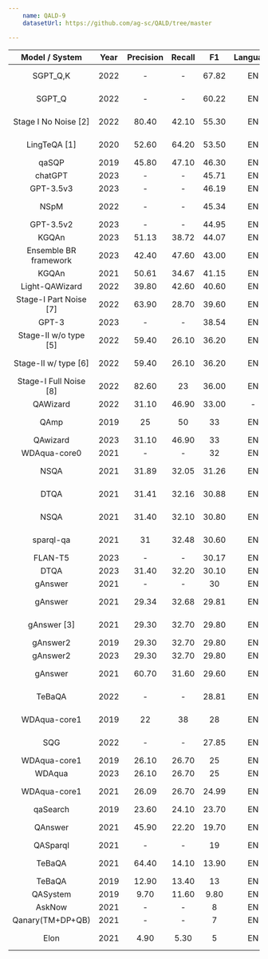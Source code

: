 ```yaml
---
    name: QALD-9
    datasetUrl: https://github.com/ag-sc/QALD/tree/master

---
```



|       Model / System       | Year | Precision | Recall |  F1   |Language|                                                                                   Reported by                                                                                    |
|:--------------------------:|:----:|:---------:|:------:|:-----:|:------:|:--------------------------------------------------------------------------------------------------------------------------------------------------------------------------------:|
|          SGPT_Q,K          | 2022 |     -     |   -    | 67.82 |   EN   |                                                     [Al Hasan Rony et al](https://ieeexplore.ieee.org/stamp/stamp.jsp?arnumber=9815253)                                                      |
|           SGPT_Q           | 2022 |     -     |   -    | 60.22 |   EN   |                                                     [Al Hasan Rony et al](https://ieeexplore.ieee.org/stamp/stamp.jsp?arnumber=9815253)                                                      |
|    Stage I No Noise [2]    | 2022 |   80.40   | 42.10  | 55.30 | EN | [Purkayastha et al.](https://ieeexplore.ieee.org/stamp/stamp.jsp?tp=&arnumber=9892263) |
|        LingTeQA [1]        | 2020 |   52.60   | 64.20  | 53.50 |   EN   |                                                     [P. Nhuan et al](https://ieeexplore.ieee.org/abstract/document/9282949)                                                      |
|           qaSQP            | 2019 |   45.80   | 47.10  | 46.30 |   EN   |                                                              [Zheng et. al.](https://arxiv.org/pdf/1910.09760.pdf)                                                               |
|          chatGPT           | 2023 |     -     |   -    | 45.71 |   EN   |                                                     [Tan et al.](https://arxiv.org/pdf/2303.07992.pdf)                                                      |
|          GPT-3.5v3         | 2023 |     -     |   -    | 46.19 |   EN   |                                                     [Tan et al.](https://arxiv.org/pdf/2303.07992.pdf)                                                      |
|            NSpM            | 2022 |     -     |   -    | 45.34 |   EN   |                                                     [Al Hasan Rony et al](https://ieeexplore.ieee.org/stamp/stamp.jsp?arnumber=9815253)                                                      |
|          GPT-3.5v2         | 2023 |     -     |   -    | 44.95  |   EN   |                                                     [Tan et al.](https://arxiv.org/pdf/2303.07992.pdf)                                                      |
|           KGQAn            | 2023 |   51.13   | 38.72  | 44.07 |   EN   | [Omar et al.](https://arxiv.org/pdf/2303.00595.pdf) |
|   Ensemble BR framework    | 2023 |   42.40   | 47.60  | 43.00 |   EN   | [Chen et al.](https://assets.researchsquare.com/files/rs-2676239/v1_covered.pdf?c=1680800823) |
|           KGQAn            | 2021 |   50.61   | 34.67  | 41.15 |   EN   |                                                             [Omar et al.](http://ceur-ws.org/Vol-2980/paper312.pdf)                                                              |
|       Light-QAWizard       | 2022 |   39.80   | 42.60  | 40.60 |   EN   |                                                    [Chen et al.](https://ieeexplore.ieee.org/stamp/stamp.jsp?arnumber=9893129)                                                     |
|   Stage-I Part Noise [7]   | 2022 |   63.90   | 28.70  | 39.60 |   EN   |                                                            [Purkayastha et al.](https://ieeexplore.ieee.org/stamp/stamp.jsp?tp=&arnumber=9892263)                                                            |
|          GPT-3             | 2023 |     -     |   -    | 38.54 |   EN   |                                                     [Tan et al.](https://arxiv.org/pdf/2303.07992.pdf)                                                      |
|   Stage-II w/o type [5]    | 2022 |   59.40   | 26.10  | 36.20 |   EN   |                                                            [Purkayastha et al.](https://ieeexplore.ieee.org/stamp/stamp.jsp?tp=&arnumber=9892263)                                                            |
|    Stage-II w/ type [6]    | 2022 |   59.40   | 26.10  | 36.20 |   EN   |                                                            [Purkayastha et al.](https://ieeexplore.ieee.org/stamp/stamp.jsp?tp=&arnumber=9892263)                                                            |
|   Stage-I Full Noise [8]   | 2022 |   82.60   |   23   | 36.00 |   EN   |                                                            [Purkayastha et al.](https://ieeexplore.ieee.org/stamp/stamp.jsp?tp=&arnumber=9892263)                                                            |
|         QAWizard          | 2022 |   31.10   | 46.90  | 33.00 |    -     |   EN    |                                                    [Chen et al.](https://ieeexplore.ieee.org/stamp/stamp.jsp?arnumber=9893129)                                                     |
|            QAmp            | 2019 |    25     |   50   |  33   |   EN   |[Vakulenko et. al.](https://dl.acm.org/doi/pdf/10.1145/3357384.3358026?casa_token=X_2SYFDIrd8AAAAA:Z9FcBHNuARtktnurgKswRUvVZx7E1eSdRsXWqVIZej6fJDVTcUGVQ-aqazqiStuQKqAd362eKw3CzQ)|
|          QAwizard          | 2023 |   31.10   | 46.90  | 33    |   EN   | [Chen et al.](https://assets.researchsquare.com/files/rs-2676239/v1_covered.pdf?c=1680800823) |
|        WDAqua-core0        | 2021 |     -     |   -    |  32   |   EN   |                                                              [Orogat et al.](https://arxiv.org/pdf/2105.00811.pdf)                                                               |
|            NSQA            | 2021 |   31.89   | 32.05  | 31.26 |   EN   |                                                    [P.Kapanipathi et alf](https://aclanthology.org/2021.findings-acl.339.pdf)                                                    |
|            DTQA            | 2021 |   31.41   | 32.16  | 30.88 |   EN   |                                                    [Abdelaziz et al.](https://ojs.aaai.org/index.php/AAAI/article/view/17988)                                                    |
|            NSQA            | 2021 |   31.40   | 32.10  | 30.80 |   EN   |                                                            [ M. Borroto et al](https://arxiv.org/pdf/2111.03000.pdf)                                                             |
|         sparql-qa          | 2021 |    31     | 32.48  | 30.60 |   EN   |                                                            [ M. Borroto et al](https://arxiv.org/pdf/2111.03000.pdf)                                                             |
|         FLAN-T5            | 2023 |     -     |   -    | 30.17  |   EN   |                                                     [Tan et al.](https://arxiv.org/pdf/2303.07992.pdf)                                                      |
|            DTQA            | 2023 |   31.40   | 32.20  | 30.10 |   EN   | [Chen et al.](https://assets.researchsquare.com/files/rs-2676239/v1_covered.pdf?c=1680800823) |
|          gAnswer           | 2021 |     -     |   -    |  30   |   EN   |                                                              [Orogat et al.](https://arxiv.org/pdf/2105.00811.pdf)                                                               |
|          gAnswer           | 2021 |   29.34   | 32.68  | 29.81 |   EN   |                                                    [Abdelaziz et al.](https://ojs.aaai.org/index.php/AAAI/article/view/17988)                                                    |
|        gAnswer [3]         | 2021 |   29.30   | 32.70  | 29.80 |   EN   |                                                            [Purkayastha et al.](https://arxiv.org/pdf/2109.09475.pdf)                                                            |
|          gAnswer2          | 2019 |   29.30   | 32.70  | 29.80 |   EN   |                                                              [Zheng et. al.](https://arxiv.org/pdf/1910.09760.pdf)                                                               |
|          gAnswer2          | 2023 |   29.30   | 32.70  | 29.80 |   EN   | [Chen et al.](https://assets.researchsquare.com/files/rs-2676239/v1_covered.pdf?c=1680800823) |
|          gAnswer           | 2021 |   60.70   | 31.60  | 29.60 |   EN   |                                               [ L Siciliani et al.](http://www.semantic-web-journal.net/system/files/swj2701.pdf)                                                |
|           TeBaQA           | 2022 |     -     |   -    | 28.81 |   EN   |                                                     [Al Hasan Rony et al](https://ieeexplore.ieee.org/stamp/stamp.jsp?arnumber=9815253)                                                      |
|        WDAqua-core1        | 2019 |    22     |   38   |  28   |   EN   |[Vakulenko et. al.](https://dl.acm.org/doi/pdf/10.1145/3357384.3358026?casa_token=X_2SYFDIrd8AAAAA:Z9FcBHNuARtktnurgKswRUvVZx7E1eSdRsXWqVIZej6fJDVTcUGVQ-aqazqiStuQKqAd362eKw3CzQ)|
|            SQG             | 2022 |     -     |   -    | 27.85 |   EN   |                                                     [Al Hasan Rony et al](https://ieeexplore.ieee.org/stamp/stamp.jsp?arnumber=9815253)                                                      |
|        WDAqua-core1        | 2019 |   26.10   | 26.70  |  25   |   EN   |                                                              [Zheng et. al.](https://arxiv.org/pdf/1910.09760.pdf)                                                               |
|           WDAqua           | 2023 |   26.10   | 26.70  | 25    |   EN   | [Chen et al.](https://assets.researchsquare.com/files/rs-2676239/v1_covered.pdf?c=1680800823) |
|        WDAqua-core1        | 2021 |   26.09   | 26.70  | 24.99 |   EN   |                                                    [Abdelaziz et al.](https://ojs.aaai.org/index.php/AAAI/article/view/17988)                                                    |
|          qaSearch          | 2019 |   23.60   | 24.10  | 23.70 |   EN   |                                                              [Zheng et. al.](https://arxiv.org/pdf/1910.09760.pdf)                                                               |
|          QAnswer           | 2021 |   45.90   | 22.20  | 19.70 |   EN   |                                               [ L Siciliani et al.](http://www.semantic-web-journal.net/system/files/swj2701.pdf)                                                |
|          QASparql          | 2021 |     -     |   -    |  19   |   EN   |                                                              [Orogat et al.](https://arxiv.org/pdf/2105.00811.pdf)                                                               |
|           TeBaQA           | 2021 |   64.40   | 14.10  | 13.90 |   EN   |                                               [ L Siciliani et al.](http://www.semantic-web-journal.net/system/files/swj2701.pdf)                                                |
|           TeBaQA           | 2019 |   12.90   | 13.40  |  13   |   EN   |                                                              [Zheng et. al.](https://arxiv.org/pdf/1910.09760.pdf)                                                               |
|          QASystem          | 2019 |   9.70    | 11.60  | 9.80  |   EN   |                                                              [Zheng et. al.](https://arxiv.org/pdf/1910.09760.pdf)                                                               |
|           AskNow           | 2021 |     -     |   -    |   8   |   EN   |                                                              [Orogat et al.](https://arxiv.org/pdf/2105.00811.pdf)                                                               |
|      Qanary(TM+DP+QB)      | 2021 |     -     |   -    |   7   |   EN   |                                                              [Orogat et al.](https://arxiv.org/pdf/2105.00811.pdf)                                                               |
|            Elon            | 2021 |   4.90    |  5.30  |   5   |   EN   |                                                 [Steinmetz et al.](https://link.springer.com/article/10.1007/s13740-021-00128-9) 